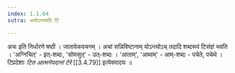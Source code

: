 ```yaml
---
index: 1.1.64
sutra: अचोऽन्त्यादि टि

---
```

अचः इति निर्धारणे षष्ठी । जातावेकवचनम् । अचां सन्निविष्टानाम्  योऽन्त्योऽच् तदादि शब्दरूपं टिसंज्ञं भवति । 'अग्निचित्' - इत्-शब्दः, 'सोमसुत्' - उत्-शब्दः ।  'आताम्', 'आथाम्' - आम्-शब्दः - पचेते, पचेथे । टिप्रदेशाः _टित आत्मनेपदानां टेरे_ [[3.4.79]] इत्येवमादयः ॥
